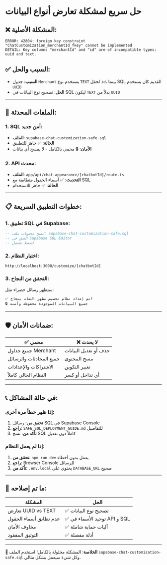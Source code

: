 # حل سريع لمشكلة تعارض أنواع البيانات

## ❌ المشكلة الأصلية:
```
ERROR: 42804: foreign key constraint "ChatCustomization_merchantId_fkey" cannot be implemented
DETAIL: Key columns "merchantId" and "id" are of incompatible types: uuid and text.
```

## ✅ السبب والحل:
- **السبب**: جدول `Merchant` يستخدم نوع `TEXT` لحقل `id`، بينما SQL القديم كان يستخدم `UUID`
- **الحل**: تصحيح نوع البيانات في SQL ليكون `TEXT` بدلاً من `UUID`

---

## 🚀 الملفات المحدثة:

### 1. SQL آمن جديد:
- **الملف**: `supabase-chat-customization-safe.sql`
- **الحالة**: ✅ جاهز للتطبيق
- **الأمان**: 🔒 محمي بالكامل - لا يمسح أي بيانات

### 2. API محدث:
- **الملف**: `app/api/chat-appearance/[chatbotId]/route.ts`
- **التحديث**: ✅ أسماء الحقول متطابقة مع SQL
- **الحالة**: ✅ جاهز للاستخدام

---

## 📋 خطوات التطبيق السريعة:

### 1. تطبيق SQL في Supabase:
```sql
-- انسخ محتويات ملف: supabase-chat-customization-safe.sql
-- الصق في Supabase SQL Editor
-- اضغط تشغيل
```

### 2. اختبار النظام:
```url
http://localhost:3000/customize/[chatbotId]
```

### 3. التحقق من النجاح:
ستظهر رسائل خضراء مثل:
```
✅ تم إعداد نظام تخصيص مظهر الشات بنجاح!
🔒 جميع البيانات الموجودة محفوظة وآمنة
```

---

## 🛡️ ضمانات الأمان:

| ✅ **محمي** | ❌ **لا يحدث** |
|-------------|----------------|
| جميع جداول Merchant | حذف أو تعديل البيانات |
| جميع المحادثات والرسائل | مسح المحتوى |
| الاشتراكات والإعدادات | تغيير التكوين |
| النظام الحالي كاملاً | أي تداخل أو كسر |

---

## 📞 في حالة المشاكل:

### إذا ظهر خطأ مرة أخرى:
1. **تحقق من**: رسائل SQL في Supabase Console
2. **راجع**: `SAFE_SQL_DEPLOYMENT_GUIDE.md` للتفاصيل
3. **تأكد من**: نسخ SQL كاملاً دون تعديل

### إذا لم يعمل النظام:
1. **تحقق من**: `npm run dev` يعمل بدون أخطاء
2. **راجع**: Browser Console للرسائل
3. **تأكد من**: `.env.local` يحتوي على `DATABASE_URL` صحيح

---

## 🎯 ما تم إصلاحه:

| المشكلة | الحل |
|---------|------|
| تعارض UUID vs TEXT | ✅ تصحيح نوع البيانات |
| عدم تطابق أسماء الحقول | ✅ توحيد الأسماء في API و SQL |
| مخاوف الأمان | ✅ آليات حماية شاملة |
| التوثيق المفقود | ✅ أدلة مفصلة |

---

**🚀 الخلاصة**: المشكلة محلولة بالكامل! استخدم الملف `supabase-chat-customization-safe.sql` وكل شيء سيعمل بشكل مثالي. 